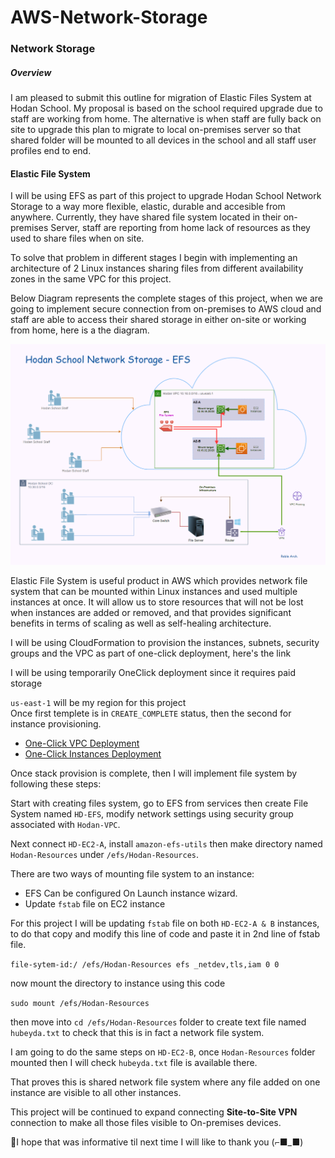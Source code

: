 # AWS-Network-Storage

### Network Storage
##### Overview
I am pleased to submit this outline for migration of Elastic Files System at Hodan School. My proposal is based on the school required upgrade due to staff are working from home. The alternative is when staff are fully back on site to upgrade this plan to migrate to local on-premises server so that shared folder will be mounted to all devices in the school and all staff user profiles end to end.

#### Elastic File System

I will be using EFS as part of this project to upgrade Hodan School Network Storage to a way more flexible, elastic, durable and accesible from anywhere. Currently, they have shared file system located in their on-premises Server, staff are reporting from home lack of resources as they used to share files when on site.

To solve that problem in different stages I begin with implementing an architecture of 2 Linux instances sharing files from different availability zones in the same VPC for this project. 

Below Diagram represents the complete stages of this project, when we are going to implement secure connection from on-premises to AWS cloud and staff are able to access their shared storage in either on-site or working from home, here is a the diagram. 

![Elastic File System](https://github.com/MoRoble/AWS-Network-Storage/blob/d84a35545eb15e44b372ab52b2c5fe8312f5810f/Hodan-EFS2.png)

Elastic File System is useful product in AWS which provides network file system that can be mounted within Linux instances and used multiple instances at once. It will allow us to store resources that will not be lost when instances are added or removed, and that provides significant benefits in terms of scaling as well as self-healing architecture.

I will be using CloudFormation to provision the instances, subnets, security groups and the VPC as part of one-click deployment, here's the link 


  I will be using temporarily OneClick deployment since it requires paid storage 
  
`us-east-1` will be my region for this project  
Once first templete is in `CREATE_COMPLETE` status, then the second for instance provisioning.
- [One-Click VPC Deployment](https://console.aws.amazon.com/cloudformation/home?region=us-east-1#/stacks/create/review?templateURL=https://hubeyda.s3.eu-west-2.amazonaws.com/HHK_EFS_VPC_v3.yaml&stackName=HoDaN)
- [One-Click Instances Deployment](https://console.aws.amazon.com/cloudformation/home?region=us-east-1#/stacks/create/review?templateURL=https://github.com/MoRoble/AWS-Network-Storage/blob/main/HHK_EFS_VPC_v3.yaml&stackName=HDN-EC2)

Once stack provision is complete, then I will implement file system by following these steps:  

Start with creating files system, go to EFS from services then create File System named `HD-EFS`, modify network settings using security group associated with `Hodan-VPC`.

Next connect `HD-EC2-A`, install `amazon-efs-utils` then make directory named `Hodan-Resources` under `/efs/Hodan-Resources`.

There are two ways of mounting file system to an instance:
- EFS Can be configured On Launch instance wizard.
- Update `fstab` file on EC2 instance

For this project I will be updating `fstab` file on both `HD-EC2-A & B` instances, to do that copy and modify this line of code and paste it in 2nd line of fstab file.

`file-sytem-id:/ /efs/Hodan-Resources efs _netdev,tls,iam 0 0`

now mount the directory to instance using this code

`sudo mount /efs/Hodan-Resources`

then move into `cd /efs/Hodan-Resources` folder to create text file named `hubeyda.txt` to check that this is in fact a network file system.

I am going to do the same steps on `HD-EC2-B`, once `Hodan-Resources` folder mounted then I will check `hubeyda.txt` file is available there.

That proves this is shared network file system where any file added on one instance are visible to all other instances.

This project will be continued to expand connecting **Site-to-Site VPN** connection to make all those files visible to On-premises devices.

🦋I hope that was informative til next time I will like to thank you (⌐■_■)
